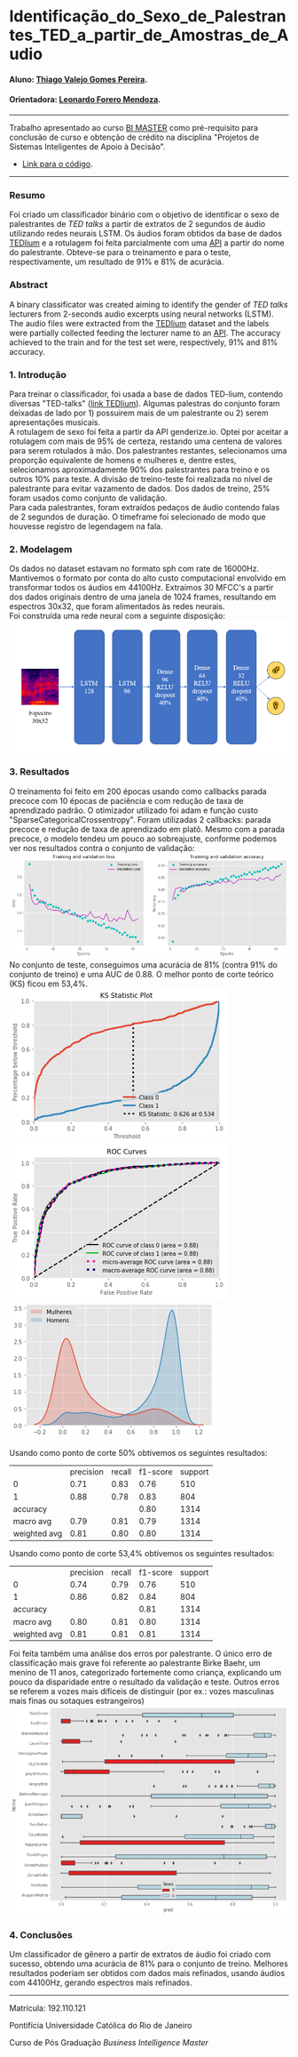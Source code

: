 # Identificação_do_Sexo_de_Palestrantes_TED_a_partir_de_Amostras_de_Audio

#### Aluno: [Thiago Valejo Gomes Pereira](https://github.com/valejop).
#### Orientadora: [Leonardo Forero Mendoza](https://github.com/leofome8).

---

Trabalho apresentado ao curso [BI MASTER](https://ica.puc-rio.ai/bi-master) como pré-requisito para conclusão de curso e obtenção de crédito na disciplina "Projetos de Sistemas Inteligentes de Apoio à Decisão".

- [Link para o código](https://github.com/valejop/TEDlium_SexIdentification_BIMaster).

---

### Resumo

Foi criado um classificador binário com o objetivo de identificar o sexo de palestrantes de <i>TED talks</i> a partir de extratos de  2 segundos de áudio utilizando redes neurais LSTM. Os áudios foram obtidos da base de dados [TEDlium](https://www.openslr.org/51/) e a rotulagem foi feita parcialmente com uma [API](https://genderize.io/) a partir do nome do palestrante. Obteve-se para o treinamento e para o teste, respectivamente, um resultado de 91% e 81% de acurácia.

### Abstract 

A binary classificator was created aiming to identify the gender of <i>TED talks</i> lecturers from 2-seconds audio excerpts using neural networks (LSTM). The audio files were extracted from the [TEDlium]((https://www.openslr.org/51/)) dataset and the labels were partially collected feeding the lecturer name to an [API](https://genderize.io/). The accuracy achieved to the train and for the test set were, respectively, 91% and 81% accuracy.

### 1. Introdução
Para treinar o classificador, foi usada a base de dados TED-lium, contendo diversas "TED-talks" (<a href="https://www.openslr.org/51/">link  TEDlium</a>). Algumas palestras do conjunto foram deixadas de lado por 1) possuirem mais de um palestrante ou 2) serem apresentações musicais.<br>
A rotulagem de sexo foi feita a partir da API genderize.io. Optei por aceitar a rotulagem com mais de 95% de certeza, restando uma centena de valores para serem rotulados à mão. Dos palestrantes restantes, selecionamos uma proporção equivalente de homens e mulheres e, dentre estes, selecionamos aproximadamente 90% dos palestrantes para treino e os outros 10% para teste. A divisão de treino-teste foi realizada no nível de palestrante para evitar vazamento de dados. Dos dados de treino, 25% foram usados como conjunto de validação.<br>
Para cada palestrantes, foram extraídos pedaços de áudio contendo falas de 2 segundos de duração. O timeframe foi selecionado de modo que houvesse registro de legendagem na fala.<br>

### 2. Modelagem
Os dados no dataset estavam no formato sph com rate de 16000Hz. Mantivemos o formato por conta do alto custo computacional envolvido em transformar todos os áudios em 44100Hz. Extraimos 30 MFCC's a partir dos dados originais dentro de uma janela de 1024 frames, resultando em espectros 30x32, que foram alimentados às redes neurais.<br>
Foi construída uma rede neural com a seguinte disposição:<br>
<img src="Pics/NN.PNG"><br>

### 3. Resultados
O treinamento foi feito em 200 épocas usando como callbacks parada precoce com 10 épocas de paciência e com redução de taxa de aprendizado padrão. O otimizador utilizado foi adam e função custo "SparseCategoricalCrossentropy". Foram utilizadas 2 callbacks: parada precoce e redução de taxa de aprendizado em platô. Mesmo com a parada precoce, o modelo tendeu um pouco ao sobreajuste, conforme podemos ver nos resultados contra o conjunto de validação:<br>
<img src="Pics/train_val.png"><br>
No conjunto de teste, conseguimos uma acurácia de 81% (contra 91% do conjunto de treino) e uma AUC de 0.88. O melhor ponto de corte teórico (KS) ficou em 53,4%.<br>
<img src="Pics/ks_stat.png"><br>
<img src="Pics/ROC.png"><br>
<img src="Pics/Divisão.png"><br>

Usando como ponto de corte 50% obtivemos os seguintes resultados:
<table>
<tr><td></td><td>precision</td><td>recall</td><td>f1-score</td><td>support</td></tr>
<tr><td>    0</td><td>0.71</td><td>0.83</td><td>0.76</td><td>510</td></tr>
<tr><td>    1</td><td>0.88</td><td>0.78</td><td>0.83</td><td>804</td></tr>
<tr><td>    accuracy</td><td></td><td></td><td>0.80</td><td>1314</td></tr>
<tr><td>   macro avg</td><td>0.79</td><td>0.81</td><td>0.79</td><td>1314</td></tr>
<tr><td>weighted avg</td><td>0.81</td><td>0.80</td><td>0.80</td><td>1314</td></tr>
</table>

Usando como ponto de corte 53,4% obtivemos os seguintes resultados:
<table>
<tr><td></td><td>precision</td><td>recall</td><td>f1-score</td><td>support</td>
<tr><td>    0</td><td>0.74</td><td>0.79</td><td>0.76</td><td>510</td></tr>
<tr><td>    1</td><td>0.86</td><td>0.82</td><td>0.84</td><td>804</td></tr>
<tr><td>accuracy</td><td></td><td></td><td>0.81</td><td>1314</td></tr>
<tr><td>macro avg</td><td>0.80</td><td>0.81</td><td>0.80</td><td>1314</td></tr>
<tr><td>weighted avg</td><td>0.81</td><td>0.81</td><td>0.81</td><td>1314</td></tr>
</table>
Foi feita também uma análise dos erros por palestrante. O único erro de classificação mais grave foi referente ao palestrante Birke Baehr, um menino de 11 anos, categorizado fortemente como criança, explicando um pouco da disparidade entre o resultado da validação e teste. Outros erros se referem a vozes mais difíceis de distinguir (por ex.: vozes masculinas mais finas ou sotaques estrangeiros)<br>
<img src="Pics/Analise_Erro.png"><br>


### 4. Conclusões
Um classificador de gênero a partir de extratos de áudio foi criado com sucesso, obtendo uma acurácia de 81% para o conjunto de treino. Melhores resultados poderiam ser obtidos com dados mais refinados, usando áudios com 44100Hz, gerando espectros mais refinados.

---

Matrícula: 192.110.121

Pontifícia Universidade Católica do Rio de Janeiro

Curso de Pós Graduação *Business Intelligence Master*
